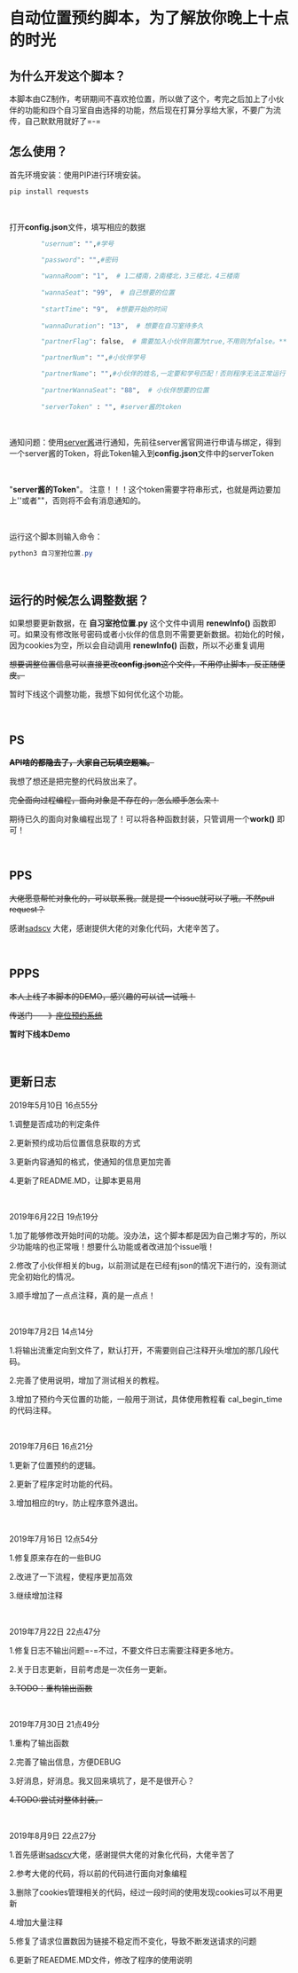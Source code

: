 # 自动位置预约脚本，为了解放你晚上十点的时光

## 为什么开发这个脚本？

本脚本由CZ制作，考研期间不喜欢抢位置，所以做了这个，考完之后加上了小伙伴的功能和四个自习室自由选择的功能，然后现在打算分享给大家，不要广为流传，自己默默用就好了=-=

## 怎么使用？

首先环境安装：使用PIP进行环境安装。

```powershell
pip install requests
```

</br>

打开**config.json**文件，填写相应的数据

```python
        "usernum": "",#学号

        "password": "",#密码
            
        "wannaRoom": "1",  # 1二楼南，2南楼北，3三楼北，4三楼南
        
        "wannaSeat": "99",  # 自己想要的位置
        
        "startTime": "9",  #想要开始的时间
        
        "wannaDuration": "13",  # 想要在自习室待多久

        "partnerFlag": false,  # 需要加入小伙伴则置为true,不用则为false。** 如果加入小伙伴则与小伙伴相关的内容都需要填写，并且正确！ **

        "partnerNum": "",#小伙伴学号

        "partnerName": "",#小伙伴的姓名,一定要和学号匹配！否则程序无法正常运行
        
        "partnerWannaSeat": "88",  # 小伙伴想要的位置
            
        "serverToken" : "", #server酱的token
```
</br>

通知问题：使用[server酱](http://sc.ftqq.com)进行通知，先前往server酱官网进行申请与绑定，得到一个server酱的Token，将此Token输入到**config.json**文件中的serverToken

</br>

"**server酱的Token**"。  注意！！！这个token需要字符串形式，也就是两边要加上''或者""，否则将不会有消息通知的。

</br>

运行这个脚本则输入命令：

```powershell
python3 自习室抢位置.py
```

</br>

## 运行的时候怎么调整数据？

如果想要更新数据，在 **自习室抢位置.py** 这个文件中调用 **renewInfo()** 函数即可。如果没有修改账号密码或者小伙伴的信息则不需要更新数据。初始化的时候，因为cookies为空，所以会自动调用 **renewInfo()** 函数，所以不必重复调用

~~想要调整位置信息可以直接更改**config.json**这个文件，不用停止脚本，反正随便皮。~~

暂时下线这个调整功能，我想下如何优化这个功能。

</br>


## PS

 **~~API啥的都隐去了，大家自己玩填空题嘛。~~**

我想了想还是把完整的代码放出来了。

~~完全面向过程编程，面向对象是不存在的，怎么顺手怎么来！~~ 

期待已久的面向对象编程出现了！可以将各种函数封装，只管调用一个**work()** 即可！

</br>

## PPS

~~大佬愿意帮忙对象化的，可以联系我。就是提一个issue就可以了哦。不然pull request？~~

感谢[sadscv](https://github.com/sadscv) 大佬，感谢提供大佬的对象化代码，大佬辛苦了。

</br>

## PPPS

~~本人上线了本脚本的DEMO，感兴趣的可以试一试哦！~~

~~传送门——》~~[~~座位预约系统~~](http://baidu.com) 

**暂时下线本Demo**

</br>

## 更新日志

2019年5月10日 16点55分

1.调整是否成功的判定条件

2.更新预约成功后位置信息获取的方式

3.更新内容通知的格式，使通知的信息更加完善

4.更新了README.MD，让脚本更易用

</br>

2019年6月22日 19点19分

1.加了能够修改开始时间的功能。没办法，这个脚本都是因为自己懒才写的，所以少功能啥的也正常哦！想要什么功能或者改进加个issue哦！

2.修改了小伙伴相关的bug，以前测试是在已经有json的情况下进行的，没有测试完全初始化的情况。

3.顺手增加了一点点注释，真的是一点点！


</br>

2019年7月2日 14点14分

1.将输出流重定向到文件了，默认打开，不需要则自己注释开头增加的那几段代码。

2.完善了使用说明，增加了测试相关的教程。

3.增加了预约今天位置的功能，一般用于测试，具体使用教程看 cal_begin_time 的代码注释。


</br>


2019年7月6日 16点21分

1.更新了位置预约的逻辑。

2.更新了程序定时功能的代码。

3.增加相应的try，防止程序意外退出。


</br>

2019年7月16日 12点54分

1.修复原来存在的一些BUG

2.改进了一下流程，使程序更加高效

3.继续增加注释

</br>

2019年7月22日 22点47分

1.修复日志不输出问题=-=不过，不要文件日志需要注释更多地方。

2.关于日志更新，目前考虑是一次任务一更新。

~~3.TODO：重构输出函数~~

</br>

2019年7月30日 21点49分

1.重构了输出函数

2.完善了输出信息，方便DEBUG

3.好消息，好消息。我又回来填坑了，是不是很开心？

~~4.TODO:尝试对整体封装。~~

</br>

2019年8月9日 22点27分

1.首先感谢[sadscv](https://github.com/sadscv)大佬，感谢提供大佬的对象化代码，大佬辛苦了

2.参考大佬的代码，将以前的代码进行面向对象编程

3.删除了cookies管理相关的代码，经过一段时间的使用发现cookies可以不用更新

4.增加大量注释

5.修复了请求位置数因为链接不稳定而不变化，导致不断发送请求的问题

6.更新了REAEDME.MD文件，修改了程序的使用说明

